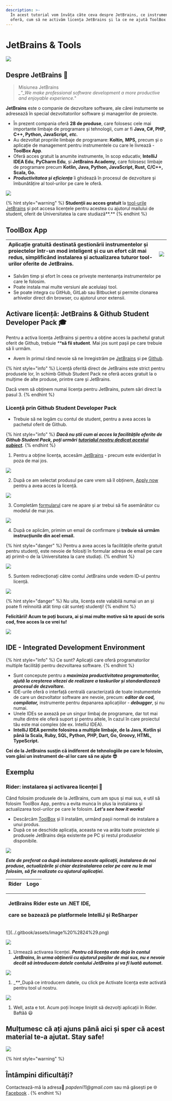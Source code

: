 ```yaml
---
description: >-
  În acest tutorial vom învăța câte ceva despre JetBrains, ce instrumente ne
  oferă, cum să ne activăm licența JetBrains și la ce ne ajută ToolBox App.
---
```


# JetBrains & Tools

![](../.gitbook/assets/jetbrains-apps.png)

## Despre JetBrains 🥁 

> Misiunea JetBrains  
> _\_"\_We make professional software development a more productive and enjoyable experience._"

**JetBrains** este o companie de dezvoltare software, ale cărei instumente se adresează în special dezvoltatorilor software și managerilor de proiecte.

* În prezent compania oferă **28 de produse**, care folosesc cele mai importante limbaje de programare și tehnologii, cum ar fi **Java, C\#, PHP, C++, Python, JavaScript,** _**etc.**_ 
* Au dezvoltat propriile limbaje de programare: **Koltin**_**,**_ **MPS,** precum și o aplicație de management pentru instrumentele cu care le livrează - **ToolBox App**.
* Oferă acces gratuit la anumite instrumente, în scop educativ, **IntelliJ IDEA Edu**, **PyCharm Edu**, și **JetBrains Academy,** care folosesc limbaje de programare precum **Kotlin, Java, Python, JavaScript, Rust, C/C++, Scala, Go.**
* _**Productivitatea și eficiența**_ îi ghidează în procesul de dezvoltare și îmbunătățire al tool-urilor pe care le oferă. 

![](../.gitbook/assets/jetbrains-logo.png)

{% hint style="warning" %}
**Studenții au acces gratuit** la [tool-urile JetBrains](https://www.jetbrains.com/products.html#) și pot accesa licențele pentru acestea cu ajutorul mailului de student, oferit de Universitatea la care studiază**.**
{% endhint %}

## ToolBox App

| Aplicație gratuită destinată gestionării instrumentelor și proiectelor într-un mod inteligent și cu un efort cât mai redus, simplificând instalarea și actualizarea tuturor tool-urilor oferite de JetBrains. | ![](../.gitbook/assets/logo-text.png) |
| :--- | :--- |


* Salvăm timp și efort în ceea ce privește mentenanța instrumentelor pe care le folosim. 
* Poate instala mai multe versiuni ale aceluiași tool.
* Se poate integra cu GitHub, GitLab sau Bitbucket și permite clonarea arhivelor direct din browser, cu ajutorul unor extensii.

## Activare licență: JetBrains & Github Student Developer Pack 🎓

Pentru a activa licența JetBrains și pentru a obține acces la pachetul gratuit oferit de Github, trebuie _\*\*_**să fii student**. Mai jos sunt pașii pe care trebuie să îi urmăm.

* Avem în primul rând nevoie să ne înregistrăm pe [JetBrains](https://account.jetbrains.com/login) și pe [Github](https://github.com/join?source=header-home). 

{% hint style="info" %}
Licență oferită direct de JetBrains este strict pentru produsele lor, în schimb Github Student Pack ne oferă acces gratuit la o mulțime de alte produse, printre care și JetBrains.

Dacă vrem să obținem numai licența pentru JetBrains, putem sări direct la pasul 3.
{% endhint %}

### Licență prin Github Student Developer Pack

* Trebuie să ne logăm cu contul de student, pentru a avea acces la pachetul oferit de Github.

{% hint style="info" %}
_**Dacă nu știi cum ai acces la facilitățile oferite de Github Student Pack, poți urmări**_ [_**tutorialul nostru dedicat acestui subiect**_](github-student-pack.md)_**.**_
{% endhint %}

1. Pentru a obține licența, accesăm [JetBrains](https://www.jetbrains.com/community/education/?authMethod=github#students) - precum este evidențiat în poza de mai jos.

![](../.gitbook/assets/image%20%2833%29.png)

2. După ce am selectat produsul pe care vrem să îl obținem, [Apply now](https://www.jetbrains.com/shop/eform/students) pentru a avea acces la licență. 

![](../.gitbook/assets/image%20%2832%29.png)

3. Completăm [formularul](https://www.jetbrains.com/shop/eform/students) care ne apare și ar trebui să fie asemănător cu modelul de mai jos. 

![](../.gitbook/assets/image%20%2814%29.png)

4. După ce aplicăm, primim un email de confirmare și **trebuie să urmăm instrucțiunile din acel email.**

{% hint style="danger" %}
Pentru a avea acces la facilitățile oferite gratuit pentru studenți, este nevoie de folosiți în formular adresa de email pe care ați primit-o de la Universitatea la care studiați.
{% endhint %}

![](../.gitbook/assets/image%20%281%29.png)

5. Suntem redirecționați către contul JetBrains unde vedem ID-ul pentru licență. 

![](../.gitbook/assets/image%20%2825%29.png)

{% hint style="danger" %}
Nu uita, licența este valabilă numai un an și poate fi reînnoită atât timp cât sunteţi studenţi!
{% endhint %}

**Felicitării! Acum te poți bucura, ai și mai multe motive să te apuci de scris cod, free acces la ce vrei tu!**

![](../.gitbook/assets/giphy3.gif)

## IDE - Integrated Development Environment

{% hint style="info" %}
Ce sunt? Aplicații care oferă programatorilor multiple facilități pentru dezvoltarea software.
{% endhint %}

* Sunt concepute pentru a _**maximiza productivitatea programatorilor, ajută la creșterea vitezei  de realizare a taskurilor și standardizează procesul de dezvoltare.**_
* IDE-urile oferă o interfață centrală caracterizată de toate instumentele de care un dezvoltator software are nevoie, precum: _**editor de cod, compilator,**_ instrumente pentru depanarea aplicațiilor - _**debugger**_, și nu numai. 
* Unele IDEs se axează pe un singur limbaj de programare, dar tot mai multe dintre ele oferă suport şi pentru altele, în cazul în care proiectul tău este mai complex \(de ex. IntelliJ IDEA\).
* **IntelliJ IDEA permite folosirea a multiple limbaje, de la Java, Kotlin și până la Scala, Ruby, SQL, Python, PHP, Dart, Go, Groovy, HTML, TypeScript.**

**Cei de la JetBrains susțin că indiferent de tehnologiile pe care le folosim, vom găsi un instrument de-al lor care să ne ajute 😎**

## Exemplu

### Rider: instalarea și activarea licenței 🤯

Când folosim produsele de la JetBrains, cum am spus și mai sus, e util să folosim ToolBox App, pentru a evita munca în plus la instalarea și actualizarea tool-urilor pe care le folosim. _**Let's see how it works!**_

* Descărcăm [ToolBox](https://www.jetbrains.com/toolbox-app/) și îl instalăm, urmând pașii normali de instalare a unui produs.
* După ce se deschide aplicația, aceasta ne va arăta toate proiectele și produsele JetBrains deja existente pe PC și restul produselor disponibile.  

![](../.gitbook/assets/image%20%2815%29.png)

_**Este de preferat ca după instalarea aceste aplicații, instalarea de noi produse, actualizările și chiar dezinstalarea celor pe care nu le mai folosim, să fie realizate cu ajutorul aplicației.**_

| Rider | Logo |
| :--- | :--- |


<table>
  <thead>
    <tr>
      <th style="text-align:left">
        <p>JetBrains Rider este un .NET IDE,</p>
        <p>care se bazeaz&#x103; pe platformele IntelliJ &#x219;i ReSharper</p>
      </th>
      <th style="text-align:left">
        <img src="../.gitbook/assets/image (10).png" alt/>
      </th>
    </tr>
  </thead>
  <tbody></tbody>
</table>![](../.gitbook/assets/image%20%2824%29.png)

![](../.gitbook/assets/image%20%2828%29.png)

1. Urmează activarea licenței. _**Pentru că licența este deja în contul JetBrains, în urma obținerii cu ajutorul pașilor de mai sus, nu e nevoie decât să introducem datele contului JetBrains și va fi luată automat.**_ 

![](../.gitbook/assets/image%20%2826%29.png)

1. \__\*\*_\_După ce introducem datele, cu click pe Activate licența este activată pentru tool ul nostru.

![](../.gitbook/assets/image%20%2810%29.png)

1. Well, asta e tot. Acum poți începe liniștit să dezvolți aplicații în Rider. Baftăă 😃 

## Mulțumesc că ați ajuns până aici și sper că acest material te-a ajutat. Stay safe!

![](../.gitbook/assets/giphy2.gif)

{% hint style="warning" %}
## Întâmpini dificultăți?

Contactează-mă la adresa📩 _papdeni11@gmail.com_ sau mă găsești pe 🌐 [Facebook](https://www.facebook.com/denisa.pap.9) .
{% endhint %}

